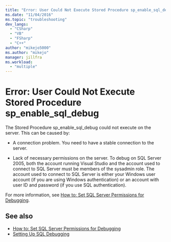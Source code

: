 ```yaml
---
title: "Error: User Could Not Execute Stored Procedure sp_enable_sql_debug | Microsoft Docs"
ms.date: "11/04/2016"
ms.topic: "troubleshooting"
dev_langs:
  - "CSharp"
  - "VB"
  - "FSharp"
  - "C++"
author: "mikejo5000"
ms.author: "mikejo"
manager: jillfra
ms.workload:
  - "multiple"
---
```

# Error: User Could Not Execute Stored Procedure sp_enable_sql_debug

The Stored Procedure sp_enable_sql_debug could not execute on the server. This can be caused by:

- A connection problem. You need to have a stable connection to the server.

- Lack of necessary permissions on the server. To debug on SQL Server 2005, both the account running Visual Studio and the account used to connect to SQL Server must be members of the sysadmin role. The account used to connect to SQL Server is either your Windows user account (if you are using Windows authentication) or an account with user ID and password (if you use SQL authentication).

For more information, see [How to: Set SQL Server Permissions for Debugging](https://msdn.microsoft.com/84e088d0-0409-41d4-841b-f5d4b0fda414).

## See also

- [How to: Set SQL Server Permissions for Debugging](https://msdn.microsoft.com/84e088d0-0409-41d4-841b-f5d4b0fda414)
- [Setting Up SQL Debugging](/previous-versions/visualstudio/visual-studio-2010/s4sszxst\(v\=vs.100\))